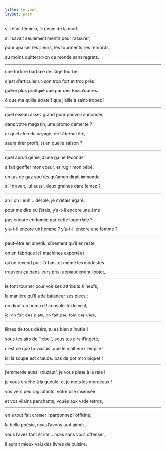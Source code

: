 ```yaml
---
title: le veuf
layout: post
---
```


s’il était féminin, le génie de la mort,

s’il savait seulement mentir pour rassurer,

pour apaiser les pleurs, les tourments, les remords,

au moins quitterait-on ce monde sans regrets.

---

une torture barbare de l'âge fourbe,

c'est d’articuler un son trop fort et trop près

guère plus pratiqué que par des fossafoutres.

ô que ma quille éclate ! que j’aille à saint-tropez !

---

quel oiseau assez grand pour pouvoir annoncer,

dans votre magasin, une promo démente ?

et quel club de voyage, de l’éternel été,

saura tirer profit, et en quelle saison ?

---

quel abruti génie, d’une gaine féconde

a fait gonfler mon coeur, et rugir mon bébé,

un tas de gaz soufrés qu’amon dirait immonde

s’il n’avait, lui aussi, deux graines dans le nez ?

---

ah ! oh ! euh… désolé. je m’étais égaré.

pour me dire où j’étais, y’a-t-il encore une âme

pas encore endormie par cette logorrhée ?

y’a-t-il encore un homme ? y’a-t-il encore une femme ?

---

peut-être en amerik, sûrement qu’il en reste,

on en fabrique ici, machines exportées

qu’on revend puis là-bas, et même les modestes

trouvent ça dans leurs prix, applaudissent l’objet,

---

le font tourner pour voir ses attributs si neufs,

la manière qu’il a de balancer ses pieds :

on dirait un homard ! console-toi le veuf,

ici on fait des plats, on fait peu foin des vers,

---

libres de tous désirs, tu es bien z’inutile !

sous tes airs de “rebel”, sous tes airs d’ingéré,

c’est ce que tu voulais, que le malheur s’empile !

ici la soupe est chaude. pas de pot mon biquet !

---

j’emmerde aussi vouzaut'. je vous pisse à la raie !

je vous crache à la gueule. et je mets les morceaux !

vos vers peu ragoûtants, votre bile insensée

et vos vilains penchants, voués aux vade retros,

---

on a tout fait cramer ! pardonnez l’officine,

la belle poésie, nous l’avons tant aimée,

vous l’avez tant écrite… mais sans vous offenser,

il aurait mieux valu des livres de cuisine.

